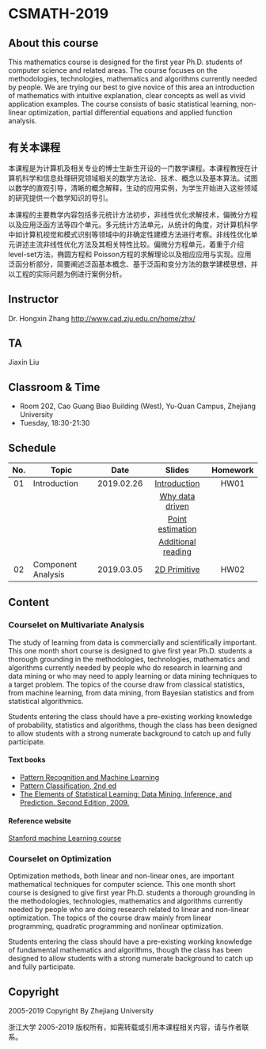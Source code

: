 # CSMATH-2019

## About this course
This mathematics course is designed for the first year Ph.D. students of computer science and related areas. The course focuses on the methodologies, technologies, mathematics and algorithms currently needed by people. We are trying our best to give novice of this area an introduction of mathematics with intuitive explanation, clear concepts as well as vivid application examples. The course consists of basic statistical learning, non-linear optimization, partial differential equations and applied function analysis.

## 有关本课程
本课程是为计算机及相关专业的博士生新生开设的一门数学课程。本课程教授在计算机科学和信息处理研究领域相关的数学方法论、技术、概念以及基本算法。试图以数学的直观引导，清晰的概念解释，生动的应用实例，为学生开始进入这些领域的研究提供一个数学知识的导引。

本课程的主要教学内容包括多元统计方法初步，非线性优化求解技术，偏微分方程以及应用泛函方法等四个单元。多元统计方法单元，从统计的角度，对计算机科学中如计算机视觉和模式识别等领域中的非确定性建模方法进行考察。非线性优化单元讲述主流非线性优化方法及其相关特性比较。偏微分方程单元，着重于介绍level-set方法，椭圆方程和 Poisson方程的求解理论以及相应应用与实现。应用泛函分析部分，简要阐述泛函基本概念、基于泛函和变分方法的数学建模思想，并以工程的实际问题为例进行案例分析。


## Instructor
Dr. Hongxin Zhang http://www.cad.zju.edu.cn/home/zhx/

## TA
Jiaxin Liu

## Classroom & Time
+ Room 202, Cao Guang Biao Building (West), Yu-Quan Campus, Zhejiang University
+ Tuesday, 18:30-21:30

## Schedule
|  No. |   Topic             |     Date     |                  Slides                                   |   Homework         |
|:----:| ------------------- |:------------:|:---------------------------------------------------------:|:------------------:|
|  01  |  Introduction       |  2019.02.26  |  [Introduction](pdf/csmath-01-introduction.pdf)           |   HW01             |
|      |                     |              |  [Why data driven](pdf/csmath-01-data-driven.pdf)         |                    |
|      |                     |              |  [Point estimation](pdf/csmath-01-point_estimation.pdf)   |                    |
|      |                     |              |  [Additional reading](https://engineering.purdue.edu/kak/Trinity.pdf) |        |
|  02  |  Component Analysis |  2019.03.05  |  [2D Primitive](pdf/02_primitive.pdf)                     |   HW02             |
 

## Content

### Courselet on Multivariate Analysis
The study of learning from data is commercially and scientifically important. This one month short course is designed to give first year Ph.D. students a thorough grounding in the methodologies, technologies, mathematics and algorithms currently needed by people who do research in learning and data mining or who may need to apply learning or data mining techniques to a target problem. The topics of the course draw from classical statistics, from machine learning, from data mining, from Bayesian statistics and from statistical algorithmics.

Students entering the class should have a pre-existing working knowledge of probability, statistics and algorithms, though the class has been designed to allow students with a strong numerate background to catch up and fully participate.

#### Text books
+ [Pattern Recognition and Machine Learning](http://research.microsoft.com/en-us/um/people/cmbishop/prml/)
+ [Pattern Classification, 2nd ed](http://www.rii.ricoh.com/~stork/DHS.html)
+ [The Elements of Statistical Learning: Data Mining, Inference, and Prediction. Second Edition, 2009.](http://www-stat.stanford.edu/~tibs/ElemStatLearn/)

#### Reference website
[Stanford machine Learning course](http://www.stanford.edu/class/cs229/)


### Courselet on Optimization
Optimization methods, both linear and non-linear ones, are important mathematical techniques for computer science. This one month short course is designed to give first year Ph.D. students a thorough grounding in the methodologies, technologies, mathematics and algorithms currently needed by people who are doing research related to linear and non-linear optimization. The topics of the course draw mainly from linear programming, quadratic programming and nonlinear optimization.

Students entering the class should have a pre-existing working knowledge of fundamental mathematics and algorithms, though the class has been designed to allow students with a strong numerate background to catch up and fully participate.

## Copyright
2005-2019 Copyright By Zhejiang University

浙江大学 2005-2019 版权所有，如需转载或引用本课程相关内容，请与作者联系。
